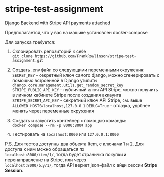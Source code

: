 # stripe-test-assignment

Django Backend with Stripe API payments attached

Предполагается, что у вас на машине установлен docker-compose

Для запуска требуется:

1. Склонировать репозиторий к себе  
   `git clone https://github.com/FrankRowlinson/stripe-test-assignment.git`

2. Создать .env файл со следующими переменными окружения:  
   `SECRET_KEY` - секретный ключ самого django, можно сгенерировать с помощью встроенной в Django утилиты `django.core.management.utils.get_random_secret_key`  
   `STRIPE_PUBLIC_API_KEY` - публичный ключ API Stripe, можно получить в личном кабинете Stripe после создания аккаунта  
   `STRIPE_SECRET_API_KEY` - секретный ключ API Stripe, см. выше  
   `ALLOWED_HOSTS=localhost,127.0.0.1`
   `DEBUG=True` - отладка, удобнее менять через переменные окружения

3. Создать и запустить контейнер с помощью команды:  
   `docker compose --rm -p 8000:8000 app`

4. Тестировать на `localhost:8000` или `127.0.0.1:8000`

P.S. Для тестов доступны два объекта Item, с ключами 1 и 2. Для доступа к ним можно обращаться по  
`localhost:8000/item/1/`, тогда будет страничка покупки и перенаправление на Stripe, или через  
`localhost:8000/buy/1/`, тогда API вернет json-файл с айди сессии **Stripe Session**.
